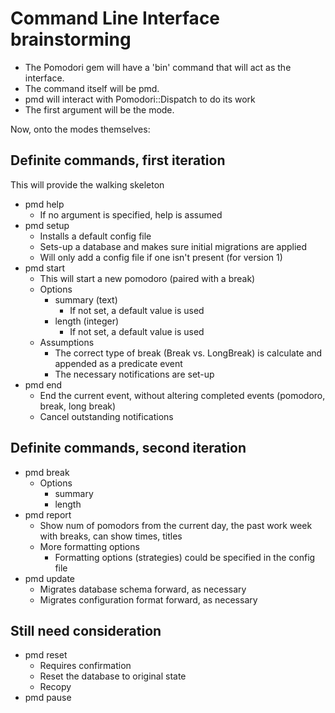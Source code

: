 # Command Line Interface brainstorming

- The Pomodori gem will have a 'bin' command that will act as the interface.
- The command itself will be pmd.
- pmd will interact with Pomodori::Dispatch to do its work
- The first argument will be the mode.

Now, onto the modes themselves:

## Definite commands, first iteration

This will provide the walking skeleton

- pmd help
    - If no argument is specified, help is assumed
- pmd setup
    - Installs a default config file
    - Sets-up a database and makes sure initial migrations are applied
    - Will only add a config file if one isn't present (for version 1)
- pmd start
    - This will start a new pomodoro (paired with a break)
    - Options
        - summary (text)
            - If not set, a default value is used
        - length (integer)
            - If not set, a default value is used
    - Assumptions
        - The correct type of break (Break vs. LongBreak) is calculate and appended as a predicate event
        - The necessary notifications are set-up
- pmd end
    - End the current event, without altering completed events (pomodoro, break, long break)
    - Cancel outstanding notifications

## Definite commands, second iteration

- pmd break
    - Options
        - summary
        - length
- pmd report
	- Show num of pomodors from the current day, the past work week with breaks, can show times, titles
	- More formatting options
	    - Formatting options (strategies) could be specified in the config file
- pmd update
    - Migrates database schema forward, as necessary
    - Migrates configuration format forward, as necessary

## Still need consideration

- pmd reset
    - Requires confirmation
	- Reset the database to original state
	- Recopy
- pmd pause
